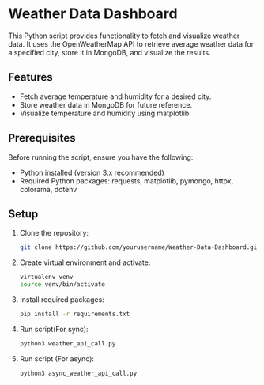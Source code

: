 # Weather Data Dashboard

This Python script provides functionality to fetch and visualize weather data. It uses the OpenWeatherMap API to retrieve average weather data for a specified city, store it in MongoDB, and visualize the results.

## Features

- Fetch average temperature and humidity for a desired city.
- Store weather data in MongoDB for future reference.
- Visualize temperature and humidity using matplotlib.

## Prerequisites

Before running the script, ensure you have the following:

- Python installed (version 3.x recommended)
- Required Python packages: requests, matplotlib, pymongo, httpx, colorama, dotenv

## Setup

1. Clone the repository:

   ```bash
   git clone https://github.com/yourusername/Weather-Data-Dashboard.git

2. Create virtual environment and activate:

   ```bash
   virtualenv venv
   source venv/bin/activate

3. Install required packages:

   ```bash
   pip install -r requirements.txt

4. Run script(For sync):

   ```bash
   python3 weather_api_call.py

5. Run script (For async):

   ```bash
   python3 async_weather_api_call.py